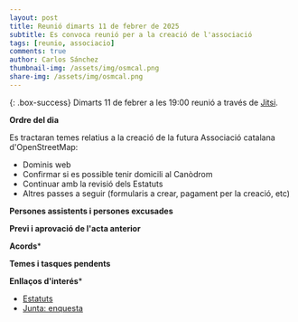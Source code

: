 ```yaml
---
layout: post
title: Reunió dimarts 11 de febrer de 2025
subtitle: Es convoca reunió per a la creació de l'associació
tags: [reunio, associacio]
comments: true
author: Carlos Sánchez
thumbnail-img: /assets/img/osmcal.png
share-img: /assets/img/osmcal.png
---
```


{: .box-success}
Dimarts 11 de febrer a les 19:00 reunió a través de [Jitsi](https://meet.jit.si/moderated/bf9d45f5cd616d29bb061538114dcfe3627065efe65cd9d28263e8a23a74c789).

**Ordre del dia**

Es tractaran temes relatius a la creació de la futura Associació catalana d'OpenStreetMap:
- Dominis web
- Confirmar si es possible tenir domicili al Canòdrom
- Continuar amb la revisió dels Estatuts
- Altres passes a seguir (formularis a crear, pagament per la creació, etc)

**Persones assistents i persones excusades**

**Previ i aprovació de l'acta anterior**

**Acords***

**Temes i tasques pendents**

**Enllaços d'interés***
- [Estatuts](https://docs.google.com/document/d/1HA1-0Iewxi_GmoiHQtXaNpZPXGLylA6crHSsElguYyA/edit?tab=t.0#heading=h.iucnuv8ndpet)
- [Junta: enquesta](https://docs.google.com/forms/d/1vDZJbC1ouT52E9ItXiw4P8FknkWxaqx96zq0rnzTndE/viewform?edit_requested=true)
